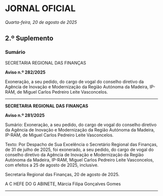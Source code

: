 # JORNAL OFICIAL

###### Quarta-feira, 20 de agosto de 2025

## **2.º Suplemento**

### **Sumário**

SECRETARIA REGIONAL DAS FINANÇAS

**Aviso n.º 282/2025**

Exoneração, a seu pedido, do cargo de vogal do conselho diretivo da Agência de
Inovação e Modernização da Região Autónoma da Madeira, IP-RAM, de Miguel
Carlos Pedreiro Leite Vasconcelos.




---

**SECRETARIA** **REGIONAL** **DAS** **FINANÇAS**


**Aviso n.º 281/2025**


Sumário:
Exoneração, a seu pedido, do cargo de vogal do conselho diretivo da Agência de Inovação e Modernização da Região Autónoma da
Madeira, IP-RAM, de Miguel Carlos Pedreiro Leite Vasconcelos.

Texto:
Por Despacho de Sua Excelência o Secretário Regional das Finanças, de 31 de julho de 2025, foi exonerado, a seu pedido,
do cargo de vogal do conselho diretivo da Agência de Inovação e Modernização da Região Autónoma da Madeira, IP-RAM,
Miguel Carlos Pedreiro Leite Vasconcelos, com efeitos a 25 de agosto de 2025, inclusive.


Secretaria Regional das Finanças, 20 de agosto de 2025.

A C HEFE DO G ABINETE, Márcia Filipa Gonçalves Gomes




---
